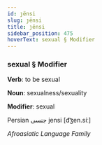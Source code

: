 ```yaml
---
id: ȷënsi
slug: ȷënsi
title: ȷënsi
sidebar_position: 475
hoverText: sexual § Modifier
---
```


### sexual § Modifier

**Verb**: to be sexual

**Noun**: sexualness/sexuality

**Modifier**: sexual

Persian جنسی jensi [d͡ʒen.síː]

*Afroasiatic Language Family*